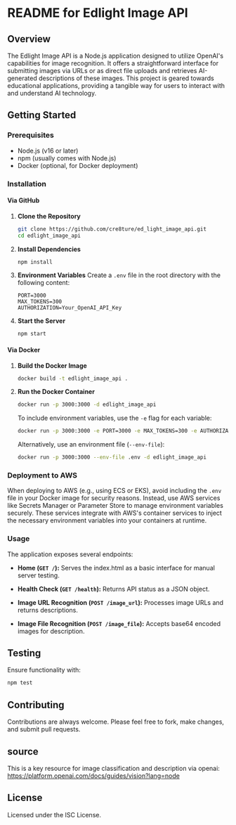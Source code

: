 
# README for Edlight Image API

## Overview
The Edlight Image API is a Node.js application designed to utilize OpenAI's capabilities for image recognition. It offers a straightforward interface for submitting images via URLs or as direct file uploads and retrieves AI-generated descriptions of these images. This project is geared towards educational applications, providing a tangible way for users to interact with and understand AI technology.

## Getting Started

### Prerequisites
- Node.js (v16 or later)
- npm (usually comes with Node.js)
- Docker (optional, for Docker deployment)

### Installation

#### Via GitHub
1. **Clone the Repository**
   ```bash
   git clone https://github.com/cre8ture/ed_light_image_api.git
   cd edlight_image_api
   ```

2. **Install Dependencies**
   ```bash
   npm install
   ```

3. **Environment Variables**
   Create a `.env` file in the root directory with the following content:
   ```env
   PORT=3000
   MAX_TOKENS=300
   AUTHORIZATION=Your_OpenAI_API_Key
   ```

4. **Start the Server**
   ```bash
   npm start
   ```

#### Via Docker
1. **Build the Docker Image**
   ```bash
   docker build -t edlight_image_api .
   ```

2. **Run the Docker Container**
   ```bash
   docker run -p 3000:3000 -d edlight_image_api
   ```
   To include environment variables, use the `-e` flag for each variable:
   ```bash
   docker run -p 3000:3000 -e PORT=3000 -e MAX_TOKENS=300 -e AUTHORIZATION=Your_OpenAI_API_Key -d edlight_image_api
   ```

   Alternatively, use an environment file (`--env-file`):
   ```bash
   docker run -p 3000:3000 --env-file .env -d edlight_image_api
   ```

### Deployment to AWS
When deploying to AWS (e.g., using ECS or EKS), avoid including the `.env` file in your Docker image for security reasons. Instead, use AWS services like Secrets Manager or Parameter Store to manage environment variables securely. These services integrate with AWS's container services to inject the necessary environment variables into your containers at runtime.

### Usage

The application exposes several endpoints:

- **Home (`GET /`):** 
  Serves the index.html as a basic interface for manual server testing.

- **Health Check (`GET /health`):** 
  Returns API status as a JSON object.

- **Image URL Recognition (`POST /image_url`):**
  Processes image URLs and returns descriptions.

- **Image File Recognition (`POST /image_file`):**
  Accepts base64 encoded images for description.

## Testing
Ensure functionality with:
```bash
npm test
```

## Contributing
Contributions are always welcome. Please feel free to fork, make changes, and submit pull requests.

## source
This is a key resource for image classification and description via openai: https://platform.openai.com/docs/guides/vision?lang=node


## License
Licensed under the ISC License.
